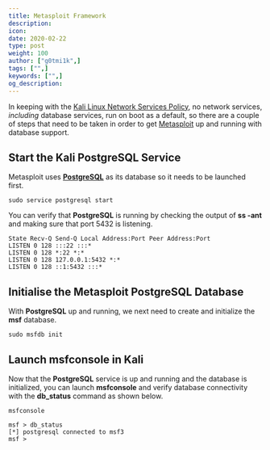 ```yaml
---
title: Metasploit Framework
description:
icon:
date: 2020-02-22
type: post
weight: 100
author: ["g0tmi1k",]
tags: ["",]
keywords: ["",]
og_description:
---
```


In keeping with the [Kali Linux Network Services Policy](/docs/policy/kali-linux-network-service-policies/), no network services, _including_ database services, run on boot as a default, so there are a couple of steps that need to be taken in order to get [Metasploit](https://www.metasploit.com/) up and running with database support.

## Start the Kali PostgreSQL Service

Metasploit uses **[PostgreSQL](http://www.postgresql.org/)** as its database so it needs to be launched first.

```
sudo service postgresql start
```

You can verify that **PostgreSQL** is running by checking the output of **ss -ant** and making sure that port 5432 is listening.

```
State Recv-Q Send-Q Local Address:Port Peer Address:Port
LISTEN 0 128 :::22 :::*
LISTEN 0 128 *:22 *:*
LISTEN 0 128 127.0.0.1:5432 *:*
LISTEN 0 128 ::1:5432 :::*
```

## Initialise the Metasploit PostgreSQL Database

With **PostgreSQL** up and running, we next need to create and initialize the **msf** database.

```
sudo msfdb init
```

## Launch msfconsole in Kali

Now that the **PostgreSQL** service is up and running and the database is initialized, you can launch **msfconsole** and verify database connectivity with the **db_status** command as shown below.

```
msfconsole
```

```
msf > db_status
[*] postgresql connected to msf3
msf >
```
